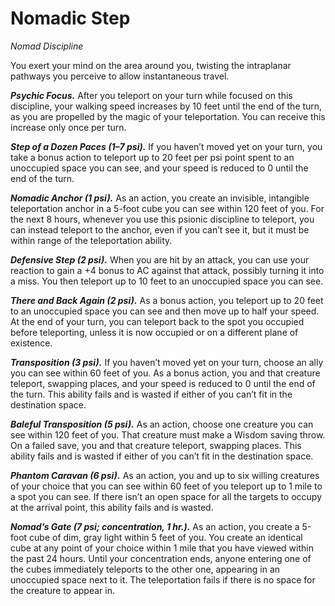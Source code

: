 # Nomadic Step
*Nomad Discipline*

You exert your mind on the area around you, twisting the intraplanar pathways you perceive to allow instantaneous travel.

***Psychic Focus.*** After you teleport on your turn while focused on this discipline, your walking speed increases by 10 feet until the end of the turn, as you are propelled by the magic of your teleportation. You can receive this increase only once per turn.

***Step of a Dozen Paces (1–7 psi).*** If you haven’t moved yet on your turn, you take a bonus action to teleport up to 20 feet per psi point spent to an unoccupied space you can see, and your speed is reduced to 0 until the end of the turn.

***Nomadic Anchor (1 psi).*** As an action, you create an invisible, intangible teleportation anchor in a 5-foot cube you can see within 120 feet of you. For the next 8 hours, whenever you use this psionic discipline to teleport, you can instead teleport to the anchor, even if you can’t see it, but it must be within range of the teleportation ability.

***Defensive Step (2 psi).*** When you are hit by an attack, you can use your reaction to gain a +4 bonus to AC against that attack, possibly turning it into a miss. You then teleport up to 10 feet to an unoccupied space you can see.

***There and Back Again (2 psi).*** As a bonus action, you teleport up to 20 feet to an unoccupied space you can see and then move up to half your speed. At the end of your turn, you can teleport back to the spot you occupied before teleporting, unless it is now occupied or on a different plane of existence.

***Transposition (3 psi).*** If you haven’t moved yet on your turn, choose an ally you can see within 60 feet of you. As a bonus action, you and that creature teleport, swapping places, and your speed is reduced to 0 until the end of the turn. This ability fails and is wasted if either of you can’t fit in the destination space.

***Baleful Transposition (5 psi).*** As an action, choose one creature you can see within 120 feet of you. That creature must make a Wisdom saving throw. On a failed save, you and that creature teleport, swapping places. This ability fails and is wasted if either of you can’t fit in the destination space.

***Phantom Caravan (6 psi).*** As an action, you and up to six willing creatures of your choice that you can see within 60 feet of you teleport up to 1 mile to a spot you can see. If there isn’t an open space for all the targets to occupy at the arrival point, this ability fails and is wasted.

***Nomad’s Gate (7 psi; concentration, 1 hr.).*** As an action, you create a 5-foot cube of dim, gray light within 5 feet of you. You create an identical cube at any point of your choice within 1 mile that you have viewed within the past 24 hours. Until your concentration ends, anyone entering one of the cubes immediately teleports to the other one, appearing in an unoccupied space next to it. The teleportation fails if there is no space for the creature to appear in.
